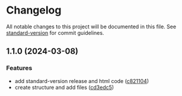 # Changelog

All notable changes to this project will be documented in this file. See [standard-version](https://github.com/conventional-changelog/standard-version) for commit guidelines.

## 1.1.0 (2024-03-08)


### Features

* add standard-version release and html code ([c821104](https://github.com/adammmusial/project-calculator/commit/c8211044dddf16211cc565fa0e84139d040dfe09))
* create structure and add files ([cd3edc5](https://github.com/adammmusial/project-calculator/commit/cd3edc5103dfd86dd3fda2fa37f3a5e8a236cc67))
